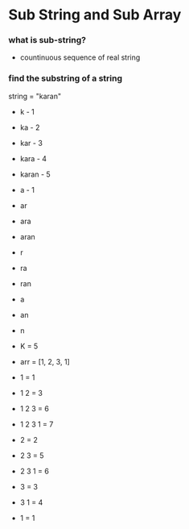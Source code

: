 # Sub String and Sub Array

### what is sub-string?

- countinuous sequence of real string

### find the substring of a string

string = "karan"

- k - 1
- ka - 2
- kar - 3
- kara - 4
- karan - 5
- a - 1
- ar
- ara
- aran
- r
- ra
- ran
- a
- an
- n

- K = 5
- arr = [1, 2, 3, 1]

- 1 = 1
- 1 2 = 3
- 1 2 3 = 6
- 1 2 3 1 = 7
- 2 = 2
- 2 3 = 5
- 2 3 1 = 6
- 3 = 3
- 3 1 = 4
- 1 = 1
